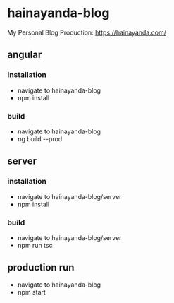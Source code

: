 # hainayanda-blog
My Personal Blog
Production: https://hainayanda.com/

## angular
### installation
- navigate to hainayanda-blog
- npm install
### build
- navigate to hainayanda-blog
- ng build --prod

## server
### installation
- navigate to hainayanda-blog/server
- npm install

### build
- navigate to hainayanda-blog/server
- npm run tsc

## production run
- navigate to hainayanda-blog
- npm start